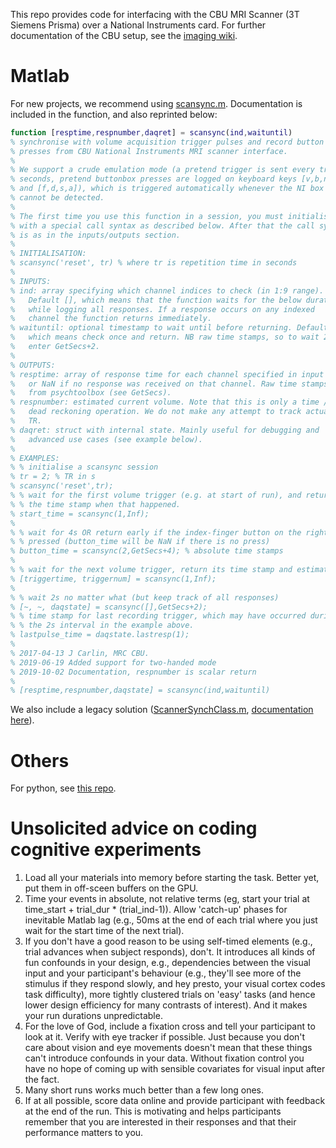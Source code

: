 This repo provides code for interfacing with the CBU MRI Scanner (3T Siemens
Prisma) over a National Instruments card. For further documentation of the CBU
setup, see the [imaging
wiki](http://imaging.mrc-cbu.cam.ac.uk/mri/CbuStimulusDelivery).

# Matlab
For new projects, we recommend using [scansync.m](scansync.m). Documentation
is included in the function, and also reprinted below: 

```matlab
function [resptime,respnumber,daqret] = scansync(ind,waituntil)
% synchronise with volume acquisition trigger pulses and record button 
% presses from CBU National Instruments MRI scanner interface.
%
% We support a crude emulation mode (a pretend trigger is sent every tr 
% seconds, pretend buttonbox presses are logged on keyboard keys [v,b,n,m]
% and [f,d,s,a]), which is triggered automatically whenever the NI box
% cannot be detected.
%
% The first time you use this function in a session, you must initialise it
% with a special call syntax as described below. After that the call syntax
% is as in the inputs/outputs section.
%
% INITIALISATION:
% scansync('reset', tr) % where tr is repetition time in seconds
%
% INPUTS:
% ind: array specifying which channel indices to check (in 1:9 range).
%   Default [], which means that the function waits for the below duration
%   while logging all responses. If a response occurs on any indexed
%   channel the function returns immediately.
% waituntil: optional timestamp to wait until before returning. Default 0,
%   which means check once and return. NB raw time stamps, so to wait 2s, 
%   enter GetSecs+2.
%
% OUTPUTS:
% resptime: array of response time for each channel specified in input ind,
%   or NaN if no response was received on that channel. Raw time stamps
%   from psychtoolbox (see GetSecs).
% respnumber: estimated current volume. Note that this is only a time / tr
%   dead reckoning operation. We do not make any attempt to track actual
%   TR.
% daqret: struct with internal state. Mainly useful for debugging and
%   advanced use cases (see example below).
%
% EXAMPLES:
% % initialise a scansync session
% tr = 2; % TR in s
% scansync('reset',tr);
% % wait for the first volume trigger (e.g. at start of run), and return
% % the time stamp when that happened.
% start_time = scansync(1,Inf);
%
% % wait for 4s OR return early if the index-finger button on the right is
% % pressed (button_time will be NaN if there is no press)
% button_time = scansync(2,GetSecs+4); % absolute time stamps
%
% % wait for the next volume trigger, return its time stamp and estimated number
% [triggertime, triggernum] = scansync(1,Inf);
%
% % wait 2s no matter what (but keep track of all responses)
% [~, ~, daqstate] = scansync([],GetSecs+2);
% % time stamp for last recording trigger, which may have occurred during
% % the 2s interval in the example above.
% lastpulse_time = daqstate.lastresp(1);
%
% 2017-04-13 J Carlin, MRC CBU.
% 2019-06-19 Added support for two-handed mode
% 2019-10-02 Documentation, respnumber is scalar return
%
% [resptime,respnumber,daqstate] = scansync(ind,waituntil)
```
We also include a
legacy solution ([ScannerSynchClass.m](ScannerSynchClass.m), [documentation
here](http://imaging.mrc-cbu.cam.ac.uk/mri/ScannerSynch)).


# Others
For python, see [this repo](https://github.com/MRC-CBU/python_scansync).

# Unsolicited advice on coding cognitive experiments
1. Load all your materials into memory before starting the task. Better yet, put them in off-sceen buffers on the GPU.
2. Time your events in absolute, not relative terms (eg, start your trial at time_start + trial_dur * (trial_ind-1)). Allow 'catch-up' phases for inevitable Matlab lag (e.g., 50ms at the end of each trial where you just wait for the start time of the next trial).
3. If you don't have a good reason to be using self-timed elements (e.g., trial advances when subject responds), don't. It introduces all kinds of fun confounds in your design, e.g., dependencies between the visual input and your participant's behaviour (e.g., they'll see more of the stimulus if they respond slowly, and hey presto, your visual cortex codes task difficulty), more tightly clustered trials on 'easy' tasks (and hence lower design efficiency for many contrasts of interest). And it makes your run durations unpredictable.
4. For the love of God, include a fixation cross and tell your participant to look at it. Verify with eye tracker if possible. Just because you don't care about vision and eye movements doesn't mean that these things can't introduce confounds in your data. Without fixation control you have no hope of coming up with sensible covariates for visual input after the fact.
5. Many short runs works much better than a few long ones.
6. If at all possible, score data online and provide participant with feedback at the end of the run. This is motivating and helps participants remember that you are interested in their responses and that their performance matters to you.
